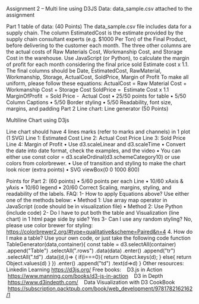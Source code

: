 Assignment 2 – Multi line using D3JS
Data: data_sample.csv attached to the assignment

Part 1 table of data: (40 Points)
The data_sample.csv file includes data for a supply chain. The column EstimatedCost is the estimate provided by the supply chain consultant experts (e.g. $1000 Per Ton) of the Final Product, before delivering to the customer each month. The three other columns are the actual costs of Raw Materials Cost, Workmanship Cost, and Storage Cost in the warehouse. Use JavaScript (or Python), to calculate the margin of profit for each month considering the final price sold Estimate cost x 1.1.
The final columns should be 
Date, EstimatedCost, RawMaterial, Workmanship, Storage, ActualCost, SoldPrice, Margin of Profit
To make all uniform, please follow these equations:
ActualCost = Raw Material Cost + Workmanship Cost + Storage Cost
SoldPrice =  Estimate Cost x 1.1
MarginOfProfit  = Sold Price -  Actual Cost
    • 25/50 points for table
    • 5/50 Column Captions
    • 5/50 Border styling
    • 5/50 Readability, font size, margins, and padding
Part 2 Line chart: Line generator (50 Points)

Multiline Chart using D3js

Line chart should have 4 lines marks (refer to marks and channels) in 1 plot (1 SVG)
Line 1: Estimated Cost
Line 2: Actual Cost Price
Line 3: Sold Price
Line 4: Margin of Profit
    • Use d3.scaleLinear and d3.scaleTime
    • Convert the date into date format, check the examples, and the video
    • You can either use const color = d3.scaleOrdinal(d3.schemeCategory10) or use colors from colorbrewer.
    • Use of transition and styling to make the chart look nicer (extra points)
    • SVG viewBox(0 0 1000 800)


Points for Part 2: (60 points)
    • 5/60 points per each Line
    • 10/60 xAxis & yAxis
    • 10/60 legend
    • 20/60 Correct Scaling, margins, styling, and readability of the labels.
FAQ: 
1- How to apply Equations above?
Use either one of the methods below:
    • Method 1: Use array map operator in JavaScript (code should be in visualization file)
    • Method 2: Use Python (include code)
2- Do I have to put both the table and Visualization (line chart) in 1 html page side by side?
Yes
3- Can I use any random styling?
No, please use color brewer for styling: https://colorbrewer2.org/#type=qualitative&scheme=Paired&n=4
4. How do I make a table?
Use your own code, or just take the following code
        function TableGenerator(data,container){
            const table = d3.selectAll(container)
                .append("Table")
                .selectAll(".rows")
                .data(data)
                .enter()
                .append("tr")
                .selectAll(".td")
                .data((d,i)=> {
                    if(i===0){
                        return Object.keys(d);
                    }
                    else{
                        return Object.values(d)
                    }
                })
                .enter()
                .append("td")
                .text(d=>d)
        }
Other resources:
Linkedin Learning
https://d3js.org/
Free books:
   D3.js in Action
   https://www.manning.com/books/d3-js-in-action
   D3 in Depth
   https://www.d3indepth.com/
   Data Visualization with D3 CookBook
   https://subscription.packtpub.com/book/web_development/9781782162162/1

